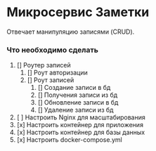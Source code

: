 # Микросервис Заметки

Отвечает манипуляцию записями (CRUD).

### Что необходимо сделать

1. [] Роутер записей
   1. [] Роут авторизации
   2. [] Роут записей
      1. [] Создание записи в бд
      2. [] Получения записи из бд
      3. [] Обновление записи в бд
      4. [] Удаление записи из бд
2. [ ] Настроить Nginx для масштабирования
3. [x] Настроить контейнер для приложения
4. [x] Настроить контейнер для базы данных
5. [x] Настроить docker-compose.yml

